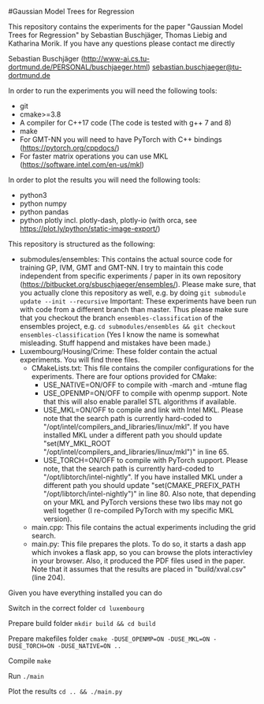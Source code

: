 #Gaussian Model Trees for Regression

This repository contains the experiments for the paper "Gaussian Model Trees for Regression" by Sebastian Buschjäger, Thomas Liebig and Katharina Morik. If you have any questions please contact me directly

Sebastian Buschjäger (http://www-ai.cs.tu-dortmund.de/PERSONAL/buschjaeger.html) sebastian.buschjaeger@tu-dortmund.de

In order to run the experiments you will need the following tools:

- git
- cmake>=3.8
- A compiler for C++17 code (The code is tested with g++ 7 and 8)
- make
- For GMT-NN you will need to have PyTorch with C++ bindings (https://pytorch.org/cppdocs/)
- For faster matrix operations you can use MKL (https://software.intel.com/en-us/mkl)

In order to plot the results you will need the following tools:

- python3
- python numpy
- python pandas
- python plotly incl. plotly-dash, plotly-io (with orca, see https://plot.ly/python/static-image-export/)

This repository is structured as the following:

- submodules/ensembles: This contains the actual source code for training GP, IVM, GMT and GMT-NN. I try to maintain this code independent from specific experiments / paper in its own repository (https://bitbucket.org/sbuschjaeger/ensembles/). Please make sure, that you actually clone this repository as well, e.g. by doing `git submodule update --init --recursive`
Important: These experiments have been run with code from a different branch than master. Thus please make sure that you checkout the branch `ensembles-classification` of the ensembles project, e.g. 
`cd submodules/ensembles && git checkout ensembles-classification` (Yes I know the name is somewhat misleading. Stuff happend and mistakes have been made.)
- Luxembourg/Housing/Crime: These folder contain the actual experiments. You will find three files. 
	- CMakeLists.txt: This file contains the compiler configurations for the experiments. There are four options provided for CMake:
		- USE_NATIVE=ON/OFF to compile with -march and -mtune flag
		- USE_OPENMP=ON/OFF to compile with openmp support. Note that this will also enable parallel STL algorithms if available.
		- USE_MKL=ON/OFF to compile and link with Intel MKL. Please note that the search path is currently hard-coded to "/opt/intel/compilers_and_libraries/linux/mkl". If you have installed MKL under a different path you should update "set(MY_MKL_ROOT "/opt/intel/compilers_and_libraries/linux/mkl")" in line 65.
		- USE_TORCH=ON/OFF to compile with PyTorch support. Please note, that the search path is currently hard-coded to "/opt/libtorch/intel-nightly". If you have installed MKL under a different path you should update "set(CMAKE_PREFIX_PATH "/opt/libtorch/intel-nightly")" in line 80. Also note, that depending on your MKL and PyTorch versions these two libs may not go well together (I re-compiled PyTorch with my specific MKL version).
	- main.cpp: This file contains the actual experiments including the grid search. 
	- main.py: This file prepares the plots. To do so, it starts a dash app which invokes a flask app, so you can browse the plots interactivley in your browser. Also, it produced the PDF files used in the paper. Note that it assumes that the results are placed in "build/xval.csv" (line 204).
	
Given you have everything installed you can do

Switch in the correct folder
`cd luxembourg`

Prepare build folder
`mkdir build && cd build`

Prepare makefiles folder
`cmake -DUSE_OPENMP=ON -DUSE_MKL=ON -DUSE_TORCH=ON -DUSE_NATIVE=ON ..`

Compile
`make`

Run 
`./main`

Plot the results
`cd .. && ./main.py`